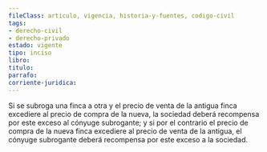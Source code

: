```yaml
---
fileClass: articulo, vigencia, historia-y-fuentes, codigo-civil
tags:
- derecho-civil
- derecho-privado
estado: vigente
tipo: inciso
libro:
titulo:
parrafo:
corriente-juridica:
---
```

Si se subroga una finca a otra y el precio de venta de la antigua finca excediere al precio de compra de la nueva, la sociedad deberá recompensa por este exceso al cónyuge subrogante; y si por el contrario el precio de compra de la nueva finca excediere al precio de venta de la antigua, el cónyuge subrogante deberá recompensa por este exceso a la sociedad.